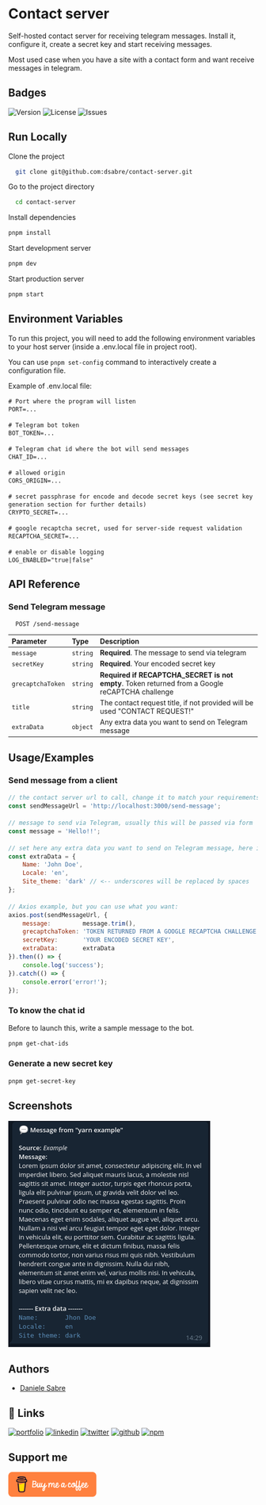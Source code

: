 # Contact server

Self-hosted contact server for receiving telegram messages. Install it, configure it, create a secret key and start receiving messages.

Most used case when you have a site with a contact form and want receive messages in telegram.

## Badges

![Version](https://img.shields.io/github/package-json/v/dsabre/contact-server/main?style=for-the-badge&label=version)
![License](https://img.shields.io/github/license/dsabre/contact-server?style=for-the-badge)
![Issues](https://img.shields.io/github/issues/dsabre/contact-server?style=for-the-badge)

## Run Locally

Clone the project

```bash
  git clone git@github.com:dsabre/contact-server.git
```

Go to the project directory

```bash
  cd contact-server
```

Install dependencies

```bash
pnpm install
```

Start development server

```bash
pnpm dev
```

Start production server

```bash
pnpm start
```

## Environment Variables

To run this project, you will need to add the following environment variables to your host server (inside a .env.local file in project root).

You can use `pnpm set-config` command to interactively create a configuration file.

Example of .env.local file:

```dotenv
# Port where the program will listen
PORT=...

# Telegram bot token
BOT_TOKEN=...

# Telegram chat id where the bot will send messages
CHAT_ID=...

# allowed origin
CORS_ORIGIN=...

# secret passphrase for encode and decode secret keys (see secret key generation section for further details)
CRYPTO_SECRET=...

# google recaptcha secret, used for server-side request validation
RECAPTCHA_SECRET=...

# enable or disable logging
LOG_ENABLED="true|false"
```

## API Reference

### Send Telegram message

```http
  POST /send-message
```

| Parameter         | Type     | Description                                                                                     |
|:------------------| :------- |:------------------------------------------------------------------------------------------------|
| `message`         | `string` | **Required**. The message to send via telegram                                                  |
| `secretKey`       | `string` | **Required**. Your encoded secret key                                                           |
| `grecaptchaToken` | `string` | **Required if RECAPTCHA_SECRET is not empty**. Token returned from a Google reCAPTCHA challenge |
| `title`           | `string` | The contact request title, if not provided will be used "CONTACT REQUEST!"                      |
| `extraData`       | `object` | Any extra data you want to send on Telegram message                                             |

## Usage/Examples

### Send message from a client

```javascript
// the contact server url to call, change it to match your requirements
const sendMessageUrl = 'http://localhost:3000/send-message';

// message to send via Telegram, usually this will be passed via form
const message = 'Hello!!';

// set here any extra data you want to send on Telegram message, here is an example of what I used for my personal site
const extraData = {
    Name: 'John Doe',
    Locale: 'en', 
    Site_theme: 'dark' // <-- underscores will be replaced by spaces
};

// Axios example, but you can use what you want:
axios.post(sendMessageUrl, {
    message:         message.trim(),
    grecaptchaToken: 'TOKEN RETURNED FROM A GOOGLE RECAPTCHA CHALLENGE',
    secretKey:       'YOUR ENCODED SECRET KEY',
    extraData:       extraData
}).then(() => {
    console.log('success');
}).catch(() => {
    console.error('error!');
});
```

### To know the chat id

Before to launch this, write a sample message to the bot.

```bash
pnpm get-chat-ids
```

### Generate a new secret key

```bash
pnpm get-secret-key
```

## Screenshots

![App Screenshot](/screenshots/telegram_example.png "Example telegram message received")

## Authors

- [Daniele Sabre](https://dsabre.github.io/resume/)

## 🔗 Links

[![portfolio](https://img.shields.io/badge/my_portfolio-000?style=for-the-badge&logo=ko-fi&logoColor=white)](https://dsabre.github.io/resume/)
[![linkedin](https://img.shields.io/badge/linkedin-0A66C2?style=for-the-badge&logo=linkedin&logoColor=white)](https://linkedin.com/in/danielesabre)
[![twitter](https://img.shields.io/badge/twitter-1DA1F2?style=for-the-badge&logo=twitter&logoColor=white)](https://twitter.com/raniel86)
[![github](https://img.shields.io/badge/github-171515?style=for-the-badge&logo=github&logoColor=white)](https://github.com/dsabre)
[![npm](https://img.shields.io/badge/npm-cb0000?style=for-the-badge&logo=npm&logoColor=white)](https://www.npmjs.com/~dsabre)

## Support me

<a href="https://www.buymeacoffee.com/daniele.sabre" target="_blank">
  <img src="https://raw.githubusercontent.com/dsabre/dsabre/main/images/bmc.png" alt="Buy Me a Coffee" title="Buy Me a Coffee" height="50" />
</a>
